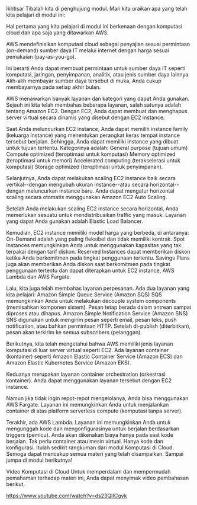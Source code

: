 Ikhtisar
Tibalah kita di penghujung modul. Mari kita uraikan apa yang telah kita pelajari di modul ini:

Hal pertama yang kita pelajari di modul ini berkenaan dengan komputasi cloud dan apa saja yang ditawarkan AWS.

AWS mendefinisikan komputasi cloud sebagai penyajian sesuai permintaan (on-demand) sumber daya IT melalui internet dengan harga sesuai pemakaian (pay-as-you-go).

Ini berarti Anda dapat membuat permintaan untuk sumber daya IT seperti komputasi, jaringan, penyimpanan, analitik, atau jenis sumber daya lainnya. Alih-alih membayar sumber daya tersebut di muka, Anda cukup membayarnya pada setiap akhir bulan.

AWS menawarkan banyak layanan dan kategori yang dapat Anda gunakan. Sejauh ini kita telah membahas beberapa layanan, salah satunya adalah tentang Amazon EC2. Dengan EC2, Anda dapat membuat dan menghapus server virtual secara dinamis yang disebut dengan EC2 instance.

Saat Anda meluncurkan EC2 instance, Anda dapat memilih instance family (keluarga instance) yang menentukan perangkat keras tempat instance tersebut berjalan. Sehingga, Anda dapat memiliki instance yang dibuat untuk tujuan tertentu. Kategorinya adalah:
General purpose (tujuan umum)
Compute optimized (teroptimasi untuk komputasi)
Memory optimized (teroptimasi untuk memori)
Accelerated computing (terakselerasi untuk komputasi)
Storage optimized (teroptimasi untuk penyimpanan).

Selanjutnya, Anda dapat melakukan scaling EC2 instance baik secara vertikal--dengan mengubah ukuran instance--atau secara horizontal--dengan meluncurkan instance baru. Anda dapat mengatur horizontal scaling secara otomatis menggunakan Amazon EC2 Auto Scaling.

Setelah Anda melakukan scaling EC2 instance secara horizontal, Anda memerlukan sesuatu untuk mendistribusikan traffic yang masuk. Layanan yang dapat Anda gunakan adalah Elastic Load Balancer.

Kemudian, EC2 instance memiliki model harga yang berbeda, di antaranya:
On-Demand adalah yang paling fleksibel dan tidak memiliki kontrak.
Spot Instances memungkinkan Anda untuk menggunakan kapasitas yang tak terpakai dengan tarif diskon.
Reserved Instances dapat memberikan diskon ketika Anda berkomitmen pada tingkat penggunaan tertentu.
Savings Plans juga akan memberikan Anda diskon saat berkomitmen pada tingkat penggunaan tertentu dan dapat diterapkan untuk EC2 instance, AWS Lambda dan AWS Fargate.

Lalu, kita juga telah membahas layanan perpesanan. Ada dua layanan yang kita pelajari:
Amazon Simple Queue Service (Amazon SQS)
SQS memungkinkan Anda untuk melakukan decouple system components (memisahkan komponen sistem). Pesan tetap berada dalam antrean sampai diproses atau dihapus.
Amazon Simple Notification Service (Amazon SNS)
SNS digunakan untuk mengirim pesan seperti email, pesan teks, push notification, atau bahkan permintaan HTTP. Setelah di-publish (diterbitkan), pesan akan terkirim ke semua subscribers (pelanggan).

Berikutnya, kita telah mengetahui bahwa AWS memiliki jenis layanan komputasi di luar server virtual seperti EC2. Ada layanan container (kontainer) seperti Amazon Elastic Container Service (Amazon ECS) dan Amazon Elastic Kubernetes Service (Amazon EKS).

Keduanya merupakan layanan container orchestration (orkestrasi kontainer). Anda dapat menggunakan layanan tersebut dengan EC2 instance.

Namun jika tidak ingin repot-repot mengelolanya, Anda bisa menggunakan AWS Fargate. Layanan ini memungkinkan Anda untuk menjalankan container di atas platform serverless compute (komputasi tanpa server).

Terakhir, ada AWS Lambda. Layanan ini memungkinkan Anda untuk mengunggah kode dan mengonfigurasinya untuk berjalan berdasarkan triggers (pemicu). Anda akan dikenakan biaya hanya pada saat kode berjalan. Tak perlu container atau mesin virtual. Hanya kode dan konfigurasi.
Itulah sedikit rangkuman dari modul Komputasi di Cloud. Semoga dapat mencakup semua materi yang telah disampaikan. Sampai jumpa di modul berikutnya!


Video Komputasi di Cloud
Untuk memperdalam dan mempermudah pemahaman terhadap materi ini, Anda dapat menyimak video pembahasan berikut.

https://www.youtube.com/watch?v=ds23QIICgyk